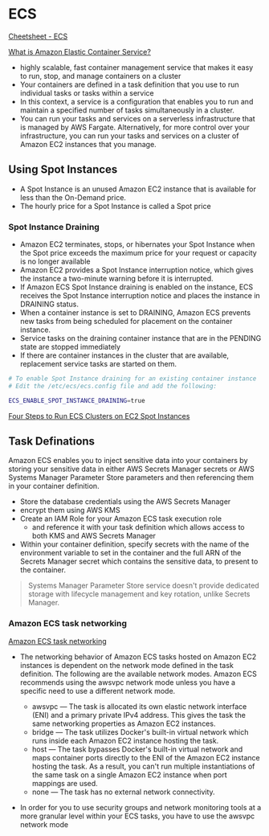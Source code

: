 # ECS

[Cheetsheet - ECS](https://tutorialsdojo.com/amazon-elastic-container-service-amazon-ecs/)

[What is Amazon Elastic Container Service?](https://docs.aws.amazon.com/AmazonECS/latest/developerguide/Welcome.html)

- highly scalable, fast container management service that makes it easy to run, stop, and manage containers on a cluster
- Your containers are defined in a task definition that you use to run individual tasks or tasks within a service
- In this context, a service is a configuration that enables you to run and maintain a specified number of tasks simultaneously in a cluster. 
- You can run your tasks and services on a serverless infrastructure that is managed by AWS Fargate. Alternatively, for more control over your infrastructure, you can run your tasks and services on a cluster of Amazon EC2 instances that you manage.


## Using Spot Instances

- A Spot Instance is an unused Amazon EC2 instance that is available for less than the On-Demand price.
- The hourly price for a Spot Instance is called a Spot price


### Spot Instance Draining

- Amazon EC2 terminates, stops, or hibernates your Spot Instance when the Spot price exceeds the maximum price for your request or capacity is no longer available
- Amazon EC2 provides a Spot Instance interruption notice, which gives the instance a two-minute warning before it is interrupted.
- If Amazon ECS Spot Instance draining is enabled on the instance, ECS receives the Spot Instance interruption notice and places the instance in DRAINING status.
- When a container instance is set to DRAINING, Amazon ECS prevents new tasks from being scheduled for placement on the container instance. 
- Service tasks on the draining container instance that are in the PENDING state are stopped immediately
- If there are container instances in the cluster that are available, replacement service tasks are started on them.

```bash
# To enable Spot Instance draining for an existing container instance
# Edit the /etc/ecs/ecs.config file and add the following:

ECS_ENABLE_SPOT_INSTANCE_DRAINING=true
```


[Four Steps to Run ECS Clusters on EC2 Spot Instances](https://aws.amazon.com/ec2/spot/containers-for-less/get-started/)


## Task Definations

Amazon ECS enables you to inject sensitive data into your containers by storing your sensitive data in either AWS Secrets Manager secrets or AWS Systems Manager Parameter Store parameters and then referencing them in your container definition.

- Store the database credentials using the AWS Secrets Manager
- encrypt them using AWS KMS
- Create an IAM Role for your Amazon ECS task execution role
  - and reference it with your task definition which allows access to both KMS and AWS Secrets Manager
- Within your container definition, specify secrets with the name of the environment variable to set in the container and the full ARN of the Secrets Manager secret which contains the sensitive data, to present to the container.
> Systems Manager Parameter Store service doesn't provide dedicated storage with lifecycle management and key rotation, unlike Secrets Manager.


### Amazon ECS task networking

[Amazon ECS task networking](https://docs.aws.amazon.com/AmazonECS/latest/developerguide/task-networking.html)

- The networking behavior of Amazon ECS tasks hosted on Amazon EC2 instances is dependent on the network mode defined in the task definition. The following are the available network modes. Amazon ECS recommends using the awsvpc network mode unless you have a specific need to use a different network mode.
  - awsvpc — The task is allocated its own elastic network interface (ENI) and a primary private IPv4 address. This gives the task the same networking properties as Amazon EC2 instances.
  - bridge — The task utilizes Docker's built-in virtual network which runs inside each Amazon EC2 instance hosting the task.
  - host — The task bypasses Docker's built-in virtual network and maps container ports directly to the ENI of the Amazon EC2 instance hosting the task. As a result, you can't run multiple instantiations of the same task on a single Amazon EC2 instance when port mappings are used.
  - none — The task has no external network connectivity.

- In order for you to use security groups and network monitoring tools at a more granular level within your ECS tasks, you have to use the awsvpc network mode
